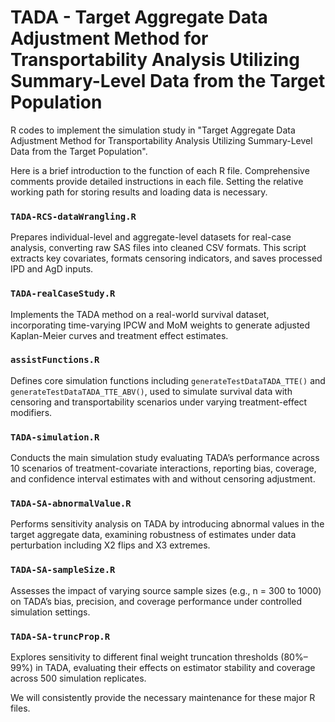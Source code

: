 # TADA - Target Aggregate Data Adjustment Method for Transportability Analysis Utilizing Summary-Level Data from the Target Population
R codes to implement the simulation study in "Target Aggregate Data Adjustment Method for Transportability Analysis Utilizing Summary-Level Data from the Target Population".

Here is a brief introduction to the function of each R file. Comprehensive comments provide detailed instructions in each file. Setting the relative working path for storing results and loading data is necessary.

### `TADA-RCS-dataWrangling.R`
Prepares individual-level and aggregate-level datasets for real-case analysis, converting raw SAS files into cleaned CSV formats. This script extracts key covariates, formats censoring indicators, and saves processed IPD and AgD inputs.

### `TADA-realCaseStudy.R`
Implements the TADA method on a real-world survival dataset, incorporating time-varying IPCW and MoM weights to generate adjusted Kaplan-Meier curves and treatment effect estimates.

### `assistFunctions.R`
Defines core simulation functions including `generateTestDataTADA_TTE()` and `generateTestDataTADA_TTE_ABV()`, used to simulate survival data with censoring and transportability scenarios under varying treatment-effect modifiers.

### `TADA-simulation.R`
Conducts the main simulation study evaluating TADA’s performance across 10 scenarios of treatment-covariate interactions, reporting bias, coverage, and confidence interval estimates with and without censoring adjustment.

### `TADA-SA-abnormalValue.R`
Performs sensitivity analysis on TADA by introducing abnormal values in the target aggregate data, examining robustness of estimates under data perturbation including X2 flips and X3 extremes.

### `TADA-SA-sampleSize.R`
Assesses the impact of varying source sample sizes (e.g., n = 300 to 1000) on TADA’s bias, precision, and coverage performance under controlled simulation settings.

### `TADA-SA-truncProp.R`
Explores sensitivity to different final weight truncation thresholds (80%–99%) in TADA, evaluating their effects on estimator stability and coverage across 500 simulation replicates.

We will consistently provide the necessary maintenance for these major R files.
